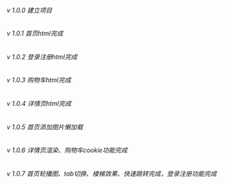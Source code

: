 ###### v 1.0.0 建立项目

###### v 1.0.1 首页html完成

###### v 1.0.2 登录注册html完成

###### v 1.0.3 购物车html完成

###### v 1.0.4 详情页html完成

###### v 1.0.5 首页添加图片懒加载

###### v 1.0.6 详情页渲染、购物车cookie功能完成

###### v 1.0.7 首页轮播图、tab切换、楼梯效果、快速跳转完成，登录注册功能完成